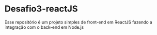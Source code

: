 # Desafio3-reactJS
Esse repositório é um projeto simples de front-end em ReactJS fazendo a integração com o back-end em Node.js
